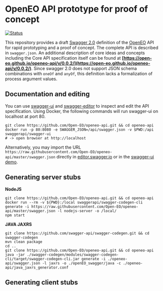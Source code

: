 # OpenEO API prototype for proof of concept

[![Status](https://img.shields.io/badge/Status-proof--of--concept-yellow.svg)]()

This repository provides a draft [Swagger 2.0](https://github.com/OAI/OpenAPI-Specification/blob/master/versions/2.0.md) definition of the [OpenEO](http://openeo.org) API for rapid prototyping and a proof of concept. The complete API is described in `swagger.json`. An additional description of core ideas and concepts including the Core API specification itself can be found at **[https://open-eo.github.io/openeo-api/v/0.0.2/](https://open-eo.github.io/openeo-api/v/0.0.2/)**. Since swagger 2.0 does not support JSON schema combinations with `oneOf` and `anyOf`, this definition lacks a formalization of process argument values. 

## Documentation and editing
You can use [swagger-ui](https://github.com/swagger-api/swagger-ui) and [swagger-editor]() to
inspect and edit the API specification. Using Docker, the following commands will run swagger-ui on localhost at port 80. 

```
git clone https://github.com/Open-EO/openeo-api.git && cd openeo-api
docker run -p 80:8080 -e SWAGGER_JSON=/api/swagger.json -v $PWD:/api swaggerapi/swagger-ui
# -> open browser at http://localhost
```

Alternatively, you may import the URL `https://raw.githubusercontent.com/Open-EO/openeo-api/master/swagger.json` directly in [editor.swagger.io](https://editor.swagger.io/) or in the [swagger-ui demo](http://petstore.swagger.io/).

## Generating server stubs

**NodeJS**

```
git clone https://github.com/Open-EO/openeo-api.git && cd openeo-api
docker run --rm -v ${PWD}:/local swaggerapi/swagger-codegen-cli generate -i https://raw.githubusercontent.com/Open-EO/openeo-api/master/swagger.json -l nodejs-server -o /local/
npm start
```

**JAVA JAXRS**

```
git clone https://github.com/swagger-api/swagger-codegen.git && cd swagger-codegen
mvn clean package
cd ..
git clone https://github.com/Open-EO/openeo-api.git && cd openeo-api
java -jar ./swagger-codegen/modules/swagger-codegen-cli/target/swagger-codegen-cli.jar generate -i ./openeo-api/swagger.json -l jaxrs -o ./openEO_swagger/java -c ./openeo-api/java_jaxrs_generator.conf
```


## Generating client stubs
